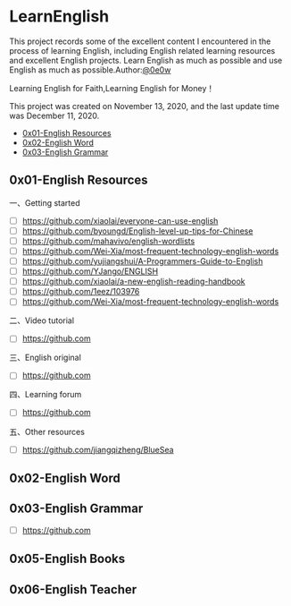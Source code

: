 # LearnEnglish

This project records some of the excellent content I encountered in the process of learning English, including English related learning resources and excellent English projects. Learn English as much as possible and use English as much as possible.Author:[@0e0w](https://github.com/0e0w/LearnEnglish)

Learning English for Faith,Learning English for Money！

This project was created on November 13, 2020, and the last update time was December 11, 2020.

- [0x01-English Resources]()
- [0x02-English Word]()
- [0x03-English Grammar]()

## 0x01-English Resources

一、Getting started

- [ ] https://github.com/xiaolai/everyone-can-use-english
- [ ] https://github.com/byoungd/English-level-up-tips-for-Chinese
- [ ] https://github.com/mahavivo/english-wordlists
- [ ] https://github.com/Wei-Xia/most-frequent-technology-english-words
- [ ] https://github.com/yujiangshui/A-Programmers-Guide-to-English
- [ ] https://github.com/YJango/ENGLISH
- [ ] https://github.com/xiaolai/a-new-english-reading-handbook
- [ ] https://github.com/1eez/103976
- [ ] https://github.com/Wei-Xia/most-frequent-technology-english-words

二、Video tutorial

- [ ] https://github.com

三、English original

- [ ] https://github.com

四、Learning forum

- [ ] https://github.com

五、Other resources

- [ ] https://github.com/jiangqizheng/BlueSea

## 0x02-English Word

## 0x03-English Grammar

- [ ] https://github.com

## 0x05-English Books

## 0x06-English Teacher
